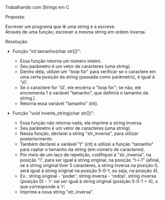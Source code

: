 Trabalhando com Strings em C   

Proposta:

Escrever um programa que lê uma string e a escreve.   
Através de uma função, escrever a mesma string em ordem inversa.

Resolução:

- Função "int tamanho(char str[])":
  + Essa função retorna um número inteiro.
  + Seu parâmetro é um vetor de caracteres (uma string).
  + Dentro dela, utilizei um "loop for" para verificar se o caractere em uma certa posição da string (passada como parâmetro), é igual à '\0'.
  + Se o caractere for '\0', ele encerra o "loop for"; se não, ele encrementa 1 à variável "tamanho", que definirá o tamanho da string.]
  + Retorna essa variável "tamanho" (int).

- Função "void inverte_string(char str[])":
  + Essa função não retorna nada, ela imprime a string inversa.
  + Seu parâmetro é um vetor de caracteres (uma string).
  + Nessa função, declarei a string "str_inversa", para utilizar posteriormente.
  + Também declarei a variável "t" (int) e utilizei a função "tamanho" para captar o tamanho da string (em número de caracteres). 
  + Por meio de um laço de repetição, codifiquei a "str_inversa", na posição "i", para ser igual à string original, na posição "t-i-1" (afinal, se a string original tiver 5 caracteres, a string inversa na posição 0, será igual à string original na posição 5-0-1, ou seja, na posição 4). 
  + Ex.: string original - 'poder'; string inversa - 'redop'. string inversa (posição 0) - 'r' vai ser igual à string original (posição 5-0-1 = 4), o que corresponde à 'r'.
  + Imprime a nova string "str_inversa".
